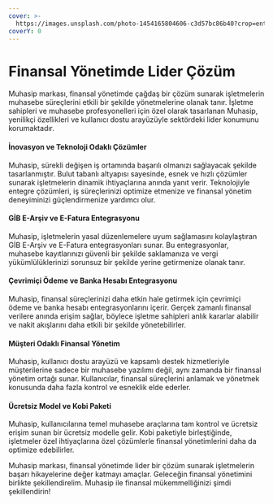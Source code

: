 ```yaml
---
cover: >-
  https://images.unsplash.com/photo-1454165804606-c3d57bc86b40?crop=entropy&cs=srgb&fm=jpg&ixid=M3wxOTcwMjR8MHwxfHNlYXJjaHwxfHxmaW5hbmNlfGVufDB8fHx8MTcwNTE5NTIxNXww&ixlib=rb-4.0.3&q=85
coverY: 0
---
```


# Finansal Yönetimde Lider Çözüm

Muhasip markası, finansal yönetimde çağdaş bir çözüm sunarak işletmelerin muhasebe süreçlerini etkili bir şekilde yönetmelerine olanak tanır. İşletme sahipleri ve muhasebe profesyonelleri için özel olarak tasarlanan Muhasip, yenilikçi özellikleri ve kullanıcı dostu arayüzüyle sektördeki lider konumunu korumaktadır.

#### **İnovasyon ve Teknoloji Odaklı Çözümler**

Muhasip, sürekli değişen iş ortamında başarılı olmanızı sağlayacak şekilde tasarlanmıştır. Bulut tabanlı altyapısı sayesinde, esnek ve hızlı çözümler sunarak işletmelerin dinamik ihtiyaçlarına anında yanıt verir. Teknolojiyle entegre çözümleri, iş süreçlerinizi optimize etmenize ve finansal yönetim deneyiminizi güçlendirmenize yardımcı olur.

#### **GİB E-Arşiv ve E-Fatura Entegrasyonu**

Muhasip, işletmelerin yasal düzenlemelere uyum sağlamasını kolaylaştıran GİB E-Arşiv ve E-Fatura entegrasyonları sunar. Bu entegrasyonlar, muhasebe kayıtlarınızı güvenli bir şekilde saklamanıza ve vergi yükümlülüklerinizi sorunsuz bir şekilde yerine getirmenize olanak tanır.

#### **Çevrimiçi Ödeme ve Banka Hesabı Entegrasyonu**

Muhasip, finansal süreçlerinizi daha etkin hale getirmek için çevrimiçi ödeme ve banka hesabı entegrasyonlarını içerir. Gerçek zamanlı finansal verilere anında erişim sağlar, böylece işletme sahipleri anlık kararlar alabilir ve nakit akışlarını daha etkili bir şekilde yönetebilirler.



#### **Müşteri Odaklı Finansal Yönetim**

Muhasip, kullanıcı dostu arayüzü ve kapsamlı destek hizmetleriyle müşterilerine sadece bir muhasebe yazılımı değil, aynı zamanda bir finansal yönetim ortağı sunar. Kullanıcılar, finansal süreçlerini anlamak ve yönetmek konusunda daha fazla kontrol ve esneklik elde ederler.

#### **Ücretsiz Model ve Kobi Paketi**

Muhasip, kullanıcılarına temel muhasebe araçlarına tam kontrol ve ücretsiz erişim sunan bir ücretsiz modelle gelir. Kobi paketiyle birleştiğinde, işletmeler özel ihtiyaçlarına özel çözümlerle finansal yönetimlerini daha da optimize edebilirler.

Muhasip markası, finansal yönetimde lider bir çözüm sunarak işletmelerin başarı hikayelerine değer katmayı amaçlar. Geleceğin finansal yönetimini birlikte şekillendirelim. Muhasip ile finansal mükemmelliğinizi şimdi şekillendirin!

&#x20;

&#x20;
